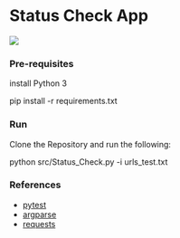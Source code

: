 # Status Check App

<img src='https://bettercodehub.com/edge/badge/Karthikys6/StatusCheck?branch=master'>

### Pre-requisites
 install Python 3
 
 pip install -r requirements.txt

### Run

Clone the Repository and run the following:

python src/Status_Check.py -i urls_test.txt


### References
* [pytest](https://docs.pytest.org/en/latest/)
* [argparse](https://docs.python.org/3/library/argparse.html)
* [requests](http://docs.python-requests.org/en/master/)
